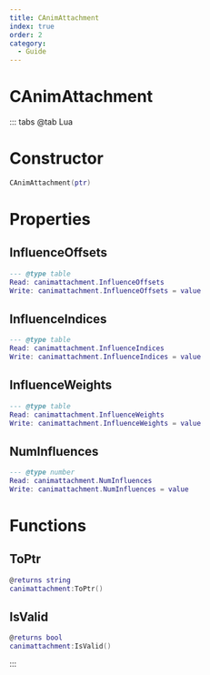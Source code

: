 ```yaml
---
title: CAnimAttachment
index: true
order: 2
category:
  - Guide
---
```


# CAnimAttachment

::: tabs
@tab Lua
# Constructor
```lua
CAnimAttachment(ptr)
```
# Properties
## InfluenceOffsets 
```lua
--- @type table
Read: canimattachment.InfluenceOffsets
Write: canimattachment.InfluenceOffsets = value
```
## InfluenceIndices 
```lua
--- @type table
Read: canimattachment.InfluenceIndices
Write: canimattachment.InfluenceIndices = value
```
## InfluenceWeights 
```lua
--- @type table
Read: canimattachment.InfluenceWeights
Write: canimattachment.InfluenceWeights = value
```
## NumInfluences 
```lua
--- @type number
Read: canimattachment.NumInfluences
Write: canimattachment.NumInfluences = value
```
# Functions
## ToPtr
```lua
@returns string
canimattachment:ToPtr()
```
## IsValid
```lua
@returns bool
canimattachment:IsValid()
```

:::
